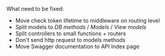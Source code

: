 What need to be fixed:  
- Move check token lifetime to middleware on routing level
- Split models to *DB methods* / *Models* / *View models* 
- Split controllers to small functions + routers
- Don't send http request to models methods
- Move Swagger documentation to API Index page